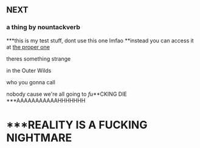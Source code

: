 ## NEXT
### a thing by nountackverb

***this is my test stuff, dont use this one lmfao
**instead you can access it at [the proper one](https://github.com/tackattack/nountack_next_s)

theres something strange

in the Outer Wilds

who you gonna call

nobody cause we're all going to *fu***CKING DIE ***AAAAAAAAAAAHHHHHHH

# ***REALITY IS A FUCKING NIGHTMARE





